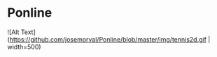 # Ponline

![Alt Text](https://github.com/josemorval/Ponline/blob/master/img/tennis2d.gif | width=500)
